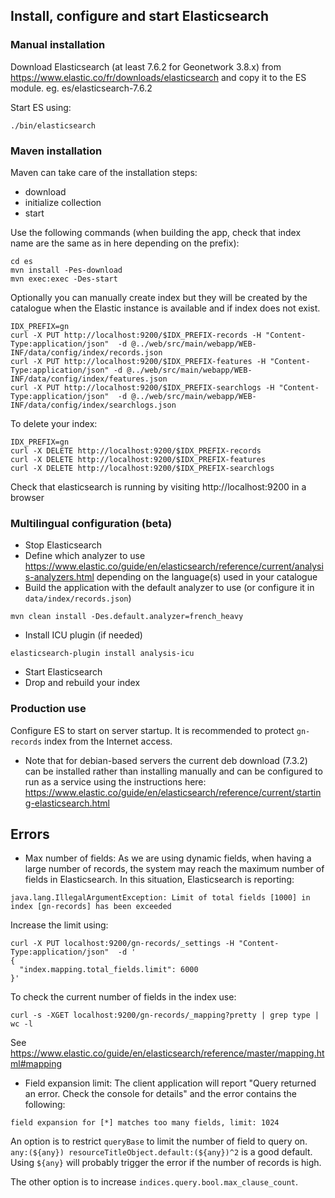 ## Install, configure and start Elasticsearch

### Manual installation

Download Elasticsearch (at least 7.6.2 for Geonetwork 3.8.x) from https://www.elastic.co/fr/downloads/elasticsearch
and copy it to the ES module. eg. es/elasticsearch-7.6.2
 
Start ES using:

```shell script
./bin/elasticsearch
```


### Maven installation

Maven can take care of the installation steps:
* download
* initialize collection
* start

Use the following commands (when building the app, check that index name are the same as in here depending on the prefix):

```shell script
cd es
mvn install -Pes-download
mvn exec:exec -Des-start

```

Optionally you can manually create index but they will be created by the catalogue when 
the Elastic instance is available and if index does not exist.


```shell script
IDX_PREFIX=gn
curl -X PUT http://localhost:9200/$IDX_PREFIX-records -H "Content-Type:application/json"  -d @../web/src/main/webapp/WEB-INF/data/config/index/records.json
curl -X PUT http://localhost:9200/$IDX_PREFIX-features -H "Content-Type:application/json" -d @../web/src/main/webapp/WEB-INF/data/config/index/features.json
curl -X PUT http://localhost:9200/$IDX_PREFIX-searchlogs -H "Content-Type:application/json"  -d @../web/src/main/webapp/WEB-INF/data/config/index/searchlogs.json
```

To delete your index:

```shell script
IDX_PREFIX=gn
curl -X DELETE http://localhost:9200/$IDX_PREFIX-records
curl -X DELETE http://localhost:9200/$IDX_PREFIX-features
curl -X DELETE http://localhost:9200/$IDX_PREFIX-searchlogs
```

Check that elasticsearch is running by visiting http://localhost:9200 in a browser

### Multilingual configuration (beta)


* Stop Elasticsearch
* Define which analyzer to use https://www.elastic.co/guide/en/elasticsearch/reference/current/analysis-analyzers.html depending on the language(s) used in your catalogue
* Build the application with the default analyzer to use (or configure it in `data/index/records.json`)

```shell script
mvn clean install -Des.default.analyzer=french_heavy
```

* Install ICU plugin (if needed)

```shell script
elasticsearch-plugin install analysis-icu
```

* Start Elasticsearch
* Drop and rebuild your index


### Production use

Configure ES to start on server startup. It is recommended to protect `gn-records` index from the Internet access.

 * Note that for debian-based servers the current deb download (7.3.2) can be installed rather than installing manually and can be configured to run as a service using the instructions here: https://www.elastic.co/guide/en/elasticsearch/reference/current/starting-elasticsearch.html


## Errors

* Max number of fields: As we are using dynamic fields, when having a large number of records, the system may reach the maximum number of fields in Elasticsearch. In this situation, Elasticsearch is reporting: 

```
java.lang.IllegalArgumentException: Limit of total fields [1000] in index [gn-records] has been exceeded
```

Increase the limit using:

```shell script
curl -X PUT localhost:9200/gn-records/_settings -H "Content-Type:application/json"  -d '
{
  "index.mapping.total_fields.limit": 6000
}'
```

To check the current number of fields in the index use:

```shell script
curl -s -XGET localhost:9200/gn-records/_mapping?pretty | grep type | wc -l
```

See https://www.elastic.co/guide/en/elasticsearch/reference/master/mapping.html#mapping



* Field expansion limit: The client application will report "Query returned an error. Check the console for details" and the error contains the following:

```
field expansion for [*] matches too many fields, limit: 1024
```

An option is to restrict `queryBase` to limit the number of field to query on. `any:(${any}) resourceTitleObject.default:(${any})^2` is a good default. Using `${any}` will probably trigger the error if the number of records is high.

The other option is to increase `indices.query.bool.max_clause_count`.
